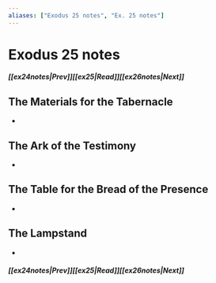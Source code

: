```yaml
---
aliases: ["Exodus 25 notes", "Ex. 25 notes"]
---
```

# Exodus 25 notes
##### <span class=arrow-left></span>[[ex24notes|Prev]]<span class=navigation-separator></span>[[ex25|Read]]<span class=navigation-separator></span>[[ex26notes|Next]]<span class=arrow-right></span>
## The Materials for the Tabernacle
- 
## The Ark of the Testimony
- 
## The Table for the Bread of the Presence
- 
## The Lampstand
- 
##### <span class=arrow-left></span>[[ex24notes|Prev]]<span class=navigation-separator></span>[[ex25|Read]]<span class=navigation-separator></span>[[ex26notes|Next]]<span class=arrow-right></span>